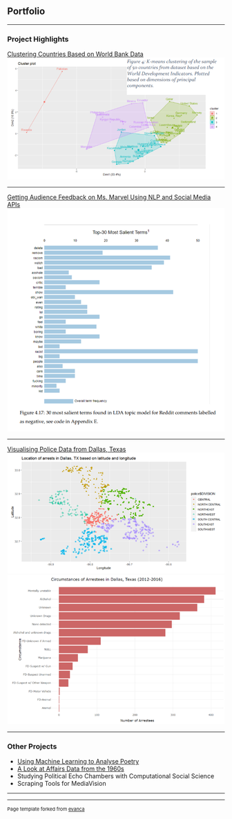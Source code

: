 ## Portfolio

---

### Project Highlights

[Clustering Countries Based on World Bank Data](/pdf/sample_presentation.pdf)
<img src="images/covid-cluster.png?raw=true"/>

---
[Getting Audience Feedback on Ms. Marvel Using NLP and Social Media APIs](/sample_page)
<img src="salient_negative.png?raw=true"/>

---
[Visualising Police Data from Dallas, Texas](/sample_page)
<img src="images/dallas_loc.png?raw=true"/>
<img src="images/dallas_arrestees.png?raw=true"/>

---

### Other Projects

- [Using Machine Learning to Analyse Poetry](https://github.com/shez2108/Using-Machine-Learning-to-Analyse-and-Write-Poetry/blob/main/rumi_project%20(2).ipynb)
- [A Look at Affairs Data from the 1960s](https://github.com/shez2108/Affairs-in-1969/blob/main/Affairs_Task_%5BShehzadi%5D_.ipynb)
- Studying Political Echo Chambers with Computational Social Science
- Scraping Tools for MediaVision

---




---
<p style="font-size:11px">Page template forked from <a href="https://github.com/evanca/quick-portfolio">evanca</a></p>
<!-- Remove above link if you don't want to attibute -->
